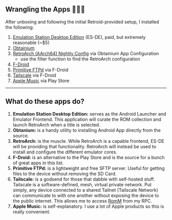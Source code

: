 ## Wrangling the Apps 🐂➰🤠

After unboxing and following the initial Retroid-provided setup, I installed the following:

1. [Emulation Station Desktop Edition](https://es-de.org) (ES-DE), paid, but extremely reasonable (~$5)
2. [Obtainium](https://github.com/ImranR98/Obtainium)
3. [RetroArch (AArch64) Nightly Config](https://apps.obtainium.imranr.dev) via Obtainium App Configuration
    - use the filter function to find the RetroArch configuration
4. [F-Droid](https://f-droid.org/en/)
5. [Primitive FTPd](https://f-droid.org/en/packages/org.primftpd/) via F-Droid
6. [Tailscale](https://f-droid.org/en/packages/com.tailscale.ipn/) via F-Droid
7. [Apple Music](https://play.google.com/store/apps/details?id=com.apple.android.music) via Play Store

---

## What do these apps do?

1. **Emulation Station Desktop Edition:** serves as the Android Launcher and Emulator Frontend. This application will
   curate
   the ROM collection and launch RetroArch when a title is selected.
2. **Obtanium:** is a handy utility to installing Android App directly from the source.
3. **RetroArch:** is the muscle. While RetroArch is a capable frontend, ES-DE will be providing that functionality.
   RetroArch will instead be used to install and configure the different emulator cores.
4. **F-Droid:** is an alternative to the Play Store and is the source for a bunch of great apps in this list.
5. **Primitive FTPd:** is a lightweight and free SFTP server. Useful for getting files to the device without removing
   the SD Card.
6. **Tailscale:** is a godsend for those that dabble with self-hosted stuff. Tailscale is a software-defined, mesh,
   virtual private network. Put simply, any device connected to a shared Tailnet (Tailscale Network) can communicate to
   with one another without exposing the device to the public internet. This allows me to
   access [RomM](https://romm.app) from my RPC.
7. **Apple Music:** is self-explanatory. I use a lot of Apple products so this is really convenient.